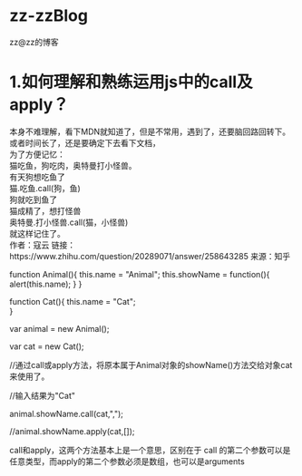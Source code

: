 # zz-zzBlog
zz@zz的博客
<br>
<h1>1.如何理解和熟练运用js中的call及apply？</h1>
本身不难理解，看下MDN就知道了，但是不常用，遇到了，还要脑回路回转下。或者时间长了，还是要确定下去看下文档，<br>
为了方便记忆：<br>
  猫吃鱼，狗吃肉，奥特曼打小怪兽。<br>
  有天狗想吃鱼了<br>
  猫.吃鱼.call(狗，鱼)<br>
  狗就吃到鱼了<br>
  猫成精了，想打怪兽<br>
  奥特曼.打小怪兽.call(猫，小怪兽)<br>
  就这样记住了。<br>
作者：寇云
链接：https://www.zhihu.com/question/20289071/answer/258643285
来源：知乎


<div>

  function Animal(){
    this.name = "Animal";
    this.showName = function(){
        alert(this.name);
    }
  } 

  function Cat(){
      this.name = "Cat";    
  }
  
  var animal = new Animal();
  
  var cat = new Cat();
 

  //通过call或apply方法，将原本属于Animal对象的showName()方法交给对象cat来使用了。
  
  //输入结果为"Cat" 
  
  animal.showName.call(cat,",");
  
  //animal.showName.apply(cat,[]); 
  
</div>
call和apply，这两个方法基本上是一个意思，区别在于 call 的第二个参数可以是任意类型，而apply的第二个参数必须是数组，也可以是arguments

<h1></h1>
